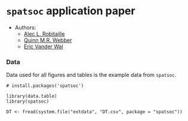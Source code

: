 # `spatsoc` application paper

- Authors:
  - [Alec L. Robitaille](http://robitalec.ca)
  - [Quinn M.R. Webber](https://qwebber.weebly.com/)
  - [Eric Vander Wal](http://weel.gitlab.io)




### Data

Data used for all figures and tables is the example data from `spatsoc`. 

```
# install.packages('spatsoc')

library(data.table)
library(spatsoc)

DT <- fread(system.file("extdata", "DT.csv", package = "spatsoc"))
```

